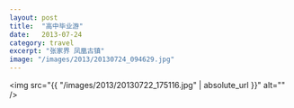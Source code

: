 ```yaml
---
layout: post
title:  "高中毕业游"
date:   2013-07-24
category: travel
excerpt: "张家界 凤凰古镇"
image: "/images/2013/20130724_094629.jpg"
---
```


<span class="image fit"><img src="{{ "/images/2013/20130722_175116.jpg" | absolute_url }}" alt="" /></span>
